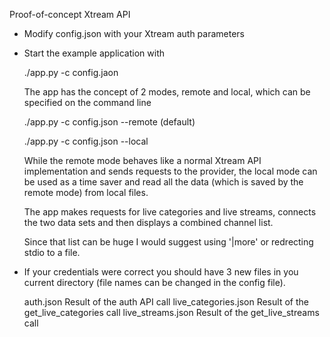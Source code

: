 Proof-of-concept Xtream API

- Modify config.json with your Xtream auth parameters

- Start the example application with

  ./app.py -c config.jaon

  The app has the concept of 2 modes, remote and local, which can be
  specified on the command line


  ./app.py -c config.json --remote  (default)

  ./app.py -c config.json --local

  While the remote mode behaves like a normal Xtream API implementation
  and sends requests to the provider, the local mode can be used as a
  time saver and read all the data (which is saved by the remote mode)
  from local files.

  The app makes requests for live categories and live streams, connects
  the two data sets and then displays a combined channel list.

  Since that list can be huge I would suggest using '|more' or
  redrecting stdio to a file.



- If your credentials were correct you should have 3 new files
  in you current directory (file names can be changed in the config
  file).

     auth.json                Result of the auth API call
     live_categories.json     Result of the get_live_categories call
     live_streams.json        Result of the get_live_streams call
